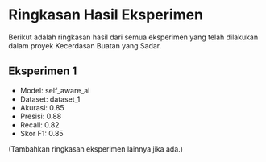 # Ringkasan Hasil Eksperimen

Berikut adalah ringkasan hasil dari semua eksperimen yang telah dilakukan dalam proyek Kecerdasan Buatan yang Sadar.

## Eksperimen 1
- Model: self_aware_ai
- Dataset: dataset_1
- Akurasi: 0.85
- Presisi: 0.88
- Recall: 0.82
- Skor F1: 0.85

(Tambahkan ringkasan eksperimen lainnya jika ada.)
